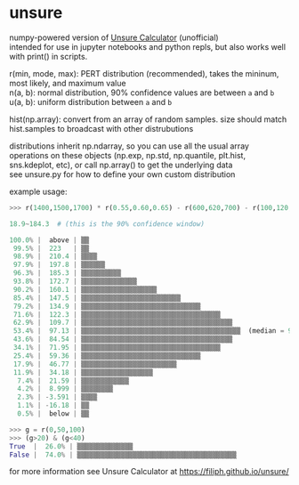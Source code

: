 # unsure
numpy-powered version of [Unsure Calculator](https://filiph.github.io/unsure/) (unofficial)  
intended for use in jupyter notebooks and python repls, but also works well with print() in scripts.

r(min, mode, max): PERT distribution (recommended), takes the mininum, most likely, and maximum value  
n(a, b): normal distribution, 90% confidence values are between `a` and `b`  
u(a, b): uniform distribution between `a` and `b`  

hist(np.array): convert from an array of random samples. size should match hist.samples to broadcast with other distrubutions  

distributions inherit np.ndarray, so you can use all the usual array operations on these objects (np.exp, np.std, np.quantile, plt.hist, sns.kdeplot, etc), or call np.array() to get the underlying data  
see unsure.py for how to define your own custom distribution

example usage:
```py
>>> r(1400,1500,1700) * r(0.55,0.60,0.65) - r(600,620,700) - r(100,120,200) - 30 - 20

18.9~184.3  # (this is the 90% confidence window)

100.0% |  above | ▒▒
 99.5% |  223   | ▒▒
 98.9% |  210.4 | ▒▒▒▒
 97.9% |  197.8 | ▒▒▒▒▒▒
 96.3% |  185.3 | ▒▒▒▒▒▒▒▒▒▒
 93.8% |  172.7 | ▒▒▒▒▒▒▒▒▒▒▒▒▒▒
 90.2% |  160.1 | ▒▒▒▒▒▒▒▒▒▒▒▒▒▒▒▒▒▒▒
 85.4% |  147.5 | ▒▒▒▒▒▒▒▒▒▒▒▒▒▒▒▒▒▒▒▒▒▒▒▒▒
 79.2% |  134.9 | ▒▒▒▒▒▒▒▒▒▒▒▒▒▒▒▒▒▒▒▒▒▒▒▒▒▒▒▒▒▒
 71.6% |  122.3 | ▒▒▒▒▒▒▒▒▒▒▒▒▒▒▒▒▒▒▒▒▒▒▒▒▒▒▒▒▒▒▒▒▒▒▒
 62.9% |  109.7 | ▒▒▒▒▒▒▒▒▒▒▒▒▒▒▒▒▒▒▒▒▒▒▒▒▒▒▒▒▒▒▒▒▒▒▒▒▒▒
 53.4% |  97.13 | ▒▒▒▒▒▒▒▒▒▒▒▒▒▒▒▒▒▒▒▒▒▒▒▒▒▒▒▒▒▒▒▒▒▒▒▒▒▒▒▒  (median = 99.07301)
 43.6% |  84.54 | ▒▒▒▒▒▒▒▒▒▒▒▒▒▒▒▒▒▒▒▒▒▒▒▒▒▒▒▒▒▒▒▒▒▒▒▒▒▒
 34.1% |  71.95 | ▒▒▒▒▒▒▒▒▒▒▒▒▒▒▒▒▒▒▒▒▒▒▒▒▒▒▒▒▒▒▒▒▒▒▒
 25.4% |  59.36 | ▒▒▒▒▒▒▒▒▒▒▒▒▒▒▒▒▒▒▒▒▒▒▒▒▒▒▒▒▒▒
 17.9% |  46.77 | ▒▒▒▒▒▒▒▒▒▒▒▒▒▒▒▒▒▒▒▒▒▒▒▒
 11.9% |  34.18 | ▒▒▒▒▒▒▒▒▒▒▒▒▒▒▒▒▒▒
  7.4% |  21.59 | ▒▒▒▒▒▒▒▒▒▒▒▒
  4.2% |  8.999 | ▒▒▒▒▒▒▒▒
  2.3% | -3.591 | ▒▒▒▒
  1.1% | -16.18 | ▒▒
  0.5% |  below | ▒▒

>>> g = r(0,50,100)
>>> (g>20) & (g<40)
True  |  26.0% | ▒▒▒▒▒▒▒▒▒▒▒▒▒▒
False |  74.0% | ▒▒▒▒▒▒▒▒▒▒▒▒▒▒▒▒▒▒▒▒▒▒▒▒▒▒▒▒▒▒▒▒▒▒▒▒▒▒▒▒
```
for more information see Unsure Calculator at https://filiph.github.io/unsure/  

